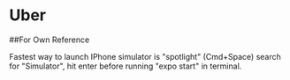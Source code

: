 # Uber

##For Own Reference

Fastest way to launch IPhone simulator is "spotlight" (Cmd+Space) search for "Simulator", hit enter before running "expo start" in terminal.